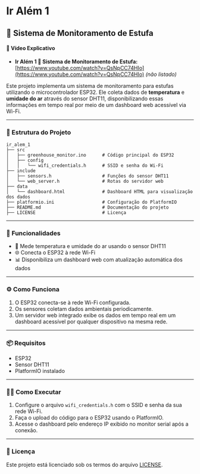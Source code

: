 # Ir Além 1

## 🌱 Sistema de Monitoramento de Estufa

#### 🎥 Vídeo Explicativo

- **Ir Além 1 🌱 Sistema de Monitoramento de Estufa:** [https://www.youtube.com/watch?v=QsNpCC74HIo](https://www.youtube.com/watch?v=QsNpCC74HIo) *(não listado)*


Este projeto implementa um sistema de monitoramento para estufas utilizando o microcontrolador ESP32. Ele coleta dados de **temperatura** e **umidade do ar** através do sensor DHT11, disponibilizando essas informações em tempo real por meio de um dashboard web acessível via Wi-Fi.

---

### 📁 Estrutura do Projeto

```
ir_alem_1
├── src
│   ├── greenhouse_monitor.ino      # Código principal do ESP32
│   ├── config
│   │   └── wifi_credentials.h      # SSID e senha do Wi-Fi
├── include
│   ├── sensors.h                   # Funções do sensor DHT11
│   └── web_server.h                # Rotas do servidor web
├── data
│   └── dashboard.html              # Dashboard HTML para visualização dos dados
├── platformio.ini                  # Configuração do PlatformIO
├── README.md                       # Documentação do projeto
├── LICENSE                         # Licença
```

---

### 🚀 Funcionalidades

- 📡 Mede temperatura e umidade do ar usando o sensor DHT11
- 🌐 Conecta o ESP32 à rede Wi-Fi
- 📊 Disponibiliza um dashboard web com atualização automática dos dados

---

### ⚙️ Como Funciona

1. O ESP32 conecta-se à rede Wi-Fi configurada.
2. Os sensores coletam dados ambientais periodicamente.
3. Um servidor web integrado exibe os dados em tempo real em um dashboard acessível por qualquer dispositivo na mesma rede.

---

### 📦 Requisitos

- ESP32
- Sensor DHT11
- PlatformIO instalado

---

### 👨‍💻 Como Executar

1. Configure o arquivo `wifi_credentials.h` com o SSID e senha da sua rede Wi-Fi.
2. Faça o upload do código para o ESP32 usando o PlatformIO.
3. Acesse o dashboard pelo endereço IP exibido no monitor serial após a conexão.

---

### 📄 Licença

Este projeto está licenciado sob os termos do arquivo [LICENSE](./LICENSE).
